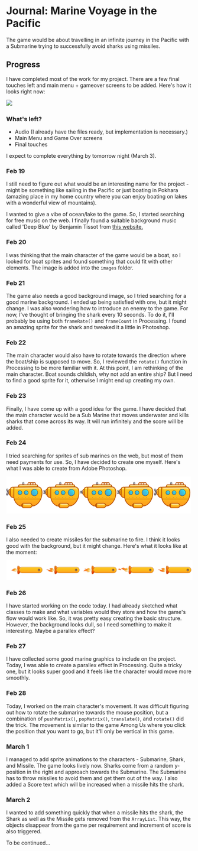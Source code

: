 # Journal: Marine Voyage in the Pacific
The game would be about travelling in an infinite journey in the Pacific with a Submarine trying to successfully avoid sharks using missiles.

## Progress
I have completed most of the work for my project. There are a few final touches left and main menu + gameover screens to be added. Here's how it looks right now:

![](output.gif)

### What's left?
- Audio (I already have the files ready, but implementation is necessary.)
- Main Menu and Game Over screens
- Final touches

I expect to complete everything by tomorrow night (March 3).

### Feb 19
I still need to figure out what would be an interesting name for the project - might be something like sailing in the Pacific or just boating in Pokhara (amazing place in my home country where you can enjoy boating on lakes with a wonderful view of mountains).

I wanted to give a vibe of ocean/lake to the game. So, I started searching for free music on the web. I finally found a suitable background music called 'Deep Blue' by Benjamin Tissot from [this website.](https://www.bensound.com/royalty-free-music/track/deep-blue)

### Feb 20
I was thinking that the main character of the game would be a boat, so I looked for boat sprites and found something that could fit with other elements. The image is added into the ```images``` folder.

### Feb 21
The game also needs a good background image, so I tried searching for a good marine background. I ended up being satisfied with one, but it might change. I was also wondering how to introduce an enemy to the game. For now, I've thought of bringing the shark every 10 seconds. To do it, I'll probably be using both ```frameRate()``` and ```frameCount``` in Processing. I found an amazing sprite for the shark and tweaked it a little in Photoshop.

### Feb 22
The main character would also have to rotate towards the direction where the boat/ship is supposed to move. So, I reviewed the ```rotate()``` function in Processing to be more familiar with it. At this point, I am rethinking of the main character. Boat sounds childish, why not add an entire ship? But I need to find a good sprite for it, otherwise I might end up creating my own.

### Feb 23
Finally, I have come up with a good idea for the game. I have decided that the main character would be a Sub Marine that moves underwater and kills sharks that come across its way. It will run infinitely and the score will be added.

### Feb 24
I tried searching for sprites of sub marines on the web, but most of them need payments for use. So, I have decided to create one myself. Here's what I was able to create from Adobe Photoshop.

![](images/submarine.png)

### Feb 25
I also needed to create missiles for the submarine to fire. I think it looks good with the background, but it might change. Here's what it looks like at the moment:

![](images/missile.png)

### Feb 26
I have started working on the code today. I had already sketched what classes to make and what variables would they store and how the game's flow would work like. So, it was pretty easy creating the basic structure. However, the background looks dull, so I need something to make it interesting. Maybe a parallex effect?

### Feb 27
I have collected some good marine graphics to include on the project. Today, I was able to create a parallex effect in Processing. Quite a tricky one, but it looks super good and it feels like the character would move more smoothly.

### Feb 28
Today, I worked on the main character's movement. It was difficult figuring out how to rotate the submarine towards the mouse position, but a combination of ```pushMatrix()```, ```popMatrix()```, ```translate()```, and ```rotate()``` did the trick. The movement is similar to the game Among Us where you click the position that you want to go, but it'll only be vertical in this game.

### March 1
I managed to add sprite animations to the characters - Submarine, Shark, and Missile. The game looks lively now. Sharks come from a random y-position in the right and approach towards the Submarine. The Submarine has to throw missiles to avoid them and get them out of the way. I also added a Score text which will be increased when a missile hits the shark.

### March 2
I wanted to add something quickly that when a missile hits the shark, the Shark as well as the Missile gets removed from the ```ArrayList```. This way, the objects disappear from the game per requirement and increment of score is also triggered.

To be continued...